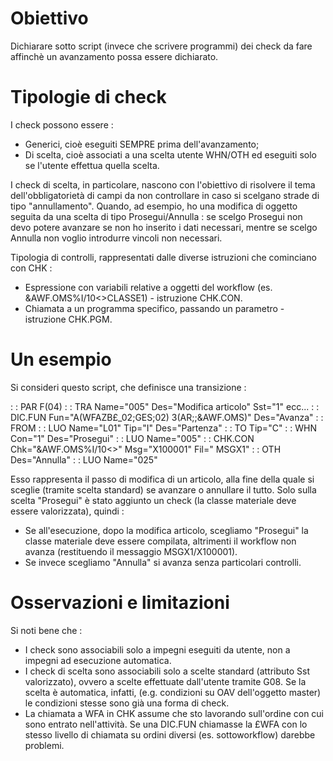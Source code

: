 # Obiettivo

Dichiarare sotto script (invece che scrivere programmi) dei check da fare affinchè un avanzamento possa essere dichiarato.

# Tipologie di check

I check possono essere : 
-  Generici, cioè eseguiti SEMPRE prima dell'avanzamento;
-  Di scelta, cioè associati a una scelta utente WHN/OTH ed eseguiti solo se l'utente effettua quella scelta.

I check di scelta, in particolare, nascono con l'obiettivo di risolvere il tema dell'obbligatorietà di campi da non controllare in caso si scelgano strade di tipo "annullamento".
Quando, ad esempio, ho una modifica di oggetto seguita da una scelta di tipo Prosegui/Annulla :  se scelgo Prosegui non devo potere avanzare se non ho inserito i dati necessari, mentre se scelgo Annulla non voglio introdurre vincoli non necessari.

Tipologia di controlli, rappresentati dalle diverse istruzioni che cominciano con CHK : 
-  Espressione con variabili relative a oggetti del workflow (es. &AWF.OMS%I/10<>CLASSE1) - istruzione CHK.CON.
-  Chiamata a un programma specifico, passando un parametro - istruzione CHK.PGM.


# Un esempio

Si consideri questo script, che definisce una transizione : 

 :  : PAR F(04)
 :  : TRA Name="005" Des="Modifica articolo" Sst="1"  ecc...
   :  : DIC.FUN Fun="A(WFAZB£_02;GES;02) 3(AR;;&AWF.OMS)" Des="Avanza"
   :  : FROM
     :  : LUO Name="L01" Tip="I" Des="Partenza"
   :  : TO Tip="C"
     :  : WHN Con="1" Des="Prosegui"
       :  : LUO Name="005"
       :  : CHK.CON Chk="&AWF.OMS%I/10<>" Msg="X100001" Fil=" MSGX1"
     :  : OTH Des="Annulla"
       :  : LUO Name="025"


Esso rappresenta il passo di modifica di un articolo, alla fine della quale si sceglie (tramite scelta standard) se avanzare o annullare il tutto.
Solo sulla scelta "Prosegui" è stato aggiunto un check (la classe materiale deve essere valorizzata), quindi : 
-  Se all'esecuzione, dopo la modifica articolo, scegliamo "Prosegui" la classe materiale deve essere compilata, altrimenti il workflow non avanza (restituendo il messaggio MSGX1/X100001).
-  Se invece scegliamo "Annulla" si avanza senza particolari controlli.

# Osservazioni e limitazioni

Si noti bene che : 
-  I check sono associabili solo a impegni eseguiti da utente, non a impegni ad esecuzione automatica.
-  I check di scelta sono associabili solo a scelte standard (attributo Sst valorizzato), ovvero a scelte effettuate dall'utente tramite G08. Se la scelta è automatica, infatti, (e.g. condizioni su OAV dell'oggetto master) le condizioni stesse sono già una forma di check.
-  La chiamata a WFA in CHK assume che sto lavorando sull'ordine con cui sono entrato nell'attività. Se una DIC.FUN chiamasse la £WFA con lo stesso livello di chiamata su ordini diversi (es. sottoworkflow) darebbe problemi.


